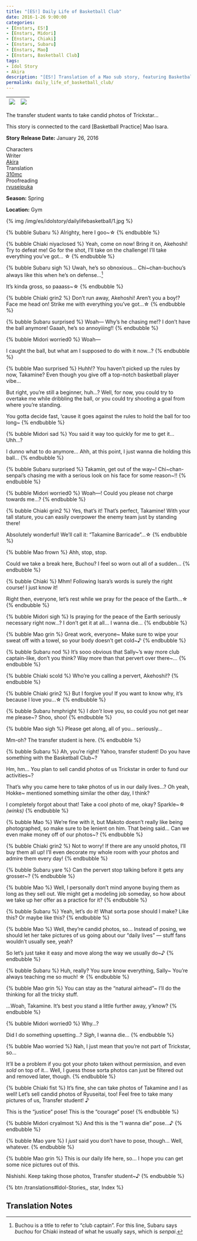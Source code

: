 ```yaml
---
title: "[ES!] Daily Life of Basketball Club"
date: 2016-1-26 9:00:00
categories:
- [Enstars, ES!]
- [Enstars, Midori]
- [Enstars, Chiaki]
- [Enstars, Subaru]
- [Enstars, Mao]
- [Enstars, Basketball Club]
tags:
- Idol Story
- Akira
description: "[ES!] Translation of a Mao sub story, featuring Basketball Club. The transfer student wants to take candid photos of Trickstar…"
permalink: daily_life_of_basketball_club/
---
```


![](/img/es/idolstory/dailylifebasketball/c1.jpg)|![](/img/es/idolstory/dailylifebasketball/c2.jpg)
:-:|:-:

The transfer student wants to take candid photos of Trickstar…

This story is connected to the card [Basketball Practice] Mao Isara.

<p class="releasedate"><b>Story Release Date:</b> January 26, 2016</p>

<div class="three-wrapper" style="--storyColor:#5ac189;--storyColor-rgb:90,193,137;--storyColor-h:147.4;--storyColor-s:45.4%;--storyColor-l:55.5%;">
    <div class="info-area">
        <div class="info">
            <div class="info-item characters">
                <div class="label">
                    Characters
                </div>
                <div class="value">
								<a href="/categories/Enstars/Mao" character="Mao"></a>
								<a href="/categories/Enstars/Subaru" character="Subaru"></a>
                <a href="/categories/Enstars/Chiaki" character="Chiaki"></a>
								<a href="/categories/Enstars/Midori" character="Midori"></a>
                </div>
            </div>
            <div class="info-item one">
                <div class="label">
                    Writer
                </div>
                <div class="value">
                    <a href="/tags/Akira/">Akira</a>
                </div>
            </div>
            <div class="info-item two">
                <div class="label">
                    Translation
                </div>
                <div class="value">
                    <a href="/about">310mc</a>
                </div>
            </div>
            <div class="info-item three">
                <div class="label">
                   Proofreading
                </div>
                <div class="value">
                    <a href="https://ryuseipuka.notion.site/proofed-by-ryuseipuka-020757643ea94baabea5e7d21f325a8b" target="_blank">ryuseipuka</a>
                </div>
            </div>
        </div>
    </div>
</div>

<!-- more -->

<div class="msr-season spring">
    <p><span><b>Season:</b> Spring</span></p>
</div>

<div class="msr-location">
    <p><span><b>Location:</b> Gym</span></p>
</div>

{% img /img/es/idolstory/dailylifebasketball/1.jpg %}

{% bubble Subaru %}
Alrighty, here I goo~☆
{% endbubble %}

{% bubble Chiaki niyaclosed %}
Yeah, come on now! Bring it on, Akehoshi! Try to defeat me! Go for the shot, I’ll take on the challenge! I’ll take everything you’ve got… ☆
{% endbubble %}

{% bubble Subaru sigh %}
Uwah, he’s so obnoxious… Chi~chan-buchou’s always like this when he’s on defense…[^1]

It’s kinda gross, so paaass~☆
{% endbubble %}

{% bubble Chiaki grin2 %}
Don’t run away, Akehoshi! Aren’t you a boy!? Face me head on! Strike me with everything you’ve got…☆
{% endbubble %}

{% bubble Subaru surprised %}
Woah— Why’s he chasing me!? I don’t have the ball anymore! Gaaah, he’s so annoyiiing!!
{% endbubble %}

{% bubble Midori worried0 %}
Woah—

I caught the ball, but what am I supposed to do with it now…?
{% endbubble %}

{% bubble Mao surprised %}
Huhh!? You haven’t picked up the rules by now, Takamine? Even though you give off a top-notch basketball player vibe…

But right, you’re still a beginner, huh…? Well, for now, you could try to overtake me while dribbling the ball, or you could try shooting a goal from where you’re standing.

You gotta decide fast, ‘cause it goes against the rules to hold the ball for too long~
{% endbubble %}

{% bubble Midori sad %}
You said it way too quickly for me to get it… Uhh…?

I dunno what to do anymore… Ahh, at this point, I just wanna die holding this ball…
{% endbubble %}

{% bubble Subaru surprised %}
Takamin, get out of the way\~! Chi\~chan-senpai’s chasing me with a serious look on his face for some reason\~!!
{% endbubble %}

{% bubble Midori worried0 %}
Woah—! Could you please not charge towards me…?
{% endbubble %}

{% bubble Chiaki grin2 %}
Yes, that’s it! That’s perfect, Takamine! With your tall stature, you can easily overpower the enemy team just by standing there!

Absolutely wonderful! We’ll call it: “Takamine Barricade”…☆
{% endbubble %}

{% bubble Mao frown %}
Ahh, stop, stop.

Could we take a break here, Buchou? I feel so worn out all of a sudden…
{% endbubble %}

{% bubble Chiaki %}
Mhm! Following Isara’s words is surely the right course! I just know it!

Right then, everyone, let’s rest while we pray for the peace of the Earth…☆
{% endbubble %}

{% bubble Midori sigh %}
Is praying for the peace of the Earth seriously necessary right now…? I don’t get it at all… I wanna die…
{% endbubble %}

{% bubble Mao grin %}
Great work, everyone\~ Make sure to wipe your sweat off with a towel, so your body doesn’t get cold\~♪
{% endbubble %}

{% bubble Subaru nod %}
It’s sooo obvious that Sally\~’s way more club captain-like, don’t you think? Way more than that pervert over there\~…
{% endbubble %}

{% bubble Chiaki scold %}
Who’re you calling a pervert, Akehoshi!?
{% endbubble %}

{% bubble Chiaki grin2 %}
But I forgive you! If you want to know why, it’s because I love you…☆
{% endbubble %}

{% bubble Subaru hmphright %}
I *don’t* love you, so could you not get near me please~? Shoo, shoo!
{% endbubble %}

{% bubble Mao sigh %}
Please get along, all of you… seriously…

Mm-oh? The transfer student is here.
{% endbubble %}

{% bubble Subaru %}
Ah, you’re right! Yahoo, transfer student! Do you have something with the Basketball Club~?

Hm, hm… You plan to sell candid photos of us Trickstar in order to fund our activities~?

That’s why you came here to take photos of us in our daily lives…? Oh yeah, Hokke~ mentioned something similar the other day, I think?

I completely forgot about that! Take a cool photo of me, okay? Sparkle~☆ *<th>(winks)</th>*
{% endbubble %}

{% bubble Mao %}
We’re fine with it, but Makoto doesn’t really like being photographed, so make sure to be lenient on him. That being said… Can we even make money off of our photos~?
{% endbubble %}

{% bubble Chiaki grin2 %}
Not to worry! If there are any unsold photos, I’ll buy them all up! I’ll even decorate my whole room with your photos and admire them every day!
{% endbubble %}

{% bubble Subaru yare %}
Can the pervert stop talking before it gets any grosser~?
{% endbubble %}

{% bubble Mao %}
Well, I personally don’t mind anyone buying them as long as they sell out. We might get a modeling job someday, so how about we take up her offer as a practice for it?
{% endbubble %}

{% bubble Subaru %}
Yeah, let’s do it! What sorta pose should I make? Like this? Or maybe like this?
{% endbubble %}

{% bubble Mao %}
Well, they’re candid photos, so… Instead of posing, we should let her take pictures of us going about our “daily lives” — stuff fans wouldn’t usually see, yeah?

So let’s just take it easy and move along the way we usually do~♪
{% endbubble %}

{% bubble Subaru %}
Huh, really? You sure know everything, Sally~ You’re always teaching me so much! ☆
{% endbubble %}

{% bubble Mao grin %}
You can stay as the “natural airhead”~ I’ll do the thinking for all the tricky stuff.

…Woah, Takamine. It’s best you stand a little further away, y’know?
{% endbubble %}

{% bubble Midori worried0 %}
Why…?

Did I do something upsetting…? <em>Sigh</em>, I wanna die…
{% endbubble %}

{% bubble Mao worried %}
Nah, I just mean that you’re not part of Trickstar, so…

It’ll be a problem if you got your photo taken without permission, and even <em>sold</em> on top of it… Well, I guess those sorta photos can just be filtered out and removed later, though.
{% endbubble %}

{% bubble Chiaki fist %}
It’s fine, she can take photos of Takamine and I as well! Let’s sell candid photos of Ryuseitai, too! Feel free to take many pictures of us, Transfer student! ♪

This is the “justice” pose! This is the “courage” pose!
{% endbubble %}

{% bubble Midori cryalmost %}
And this is the “I wanna die” pose…♪
{% endbubble %}

{% bubble Mao yare %}
I <em>just</em> said you don’t have to pose, though… Well, whatever.
{% endbubble %}

{% bubble Mao grin %}
This is our daily life here, so… I hope you can get some nice pictures out of this.

Nishishi. Keep taking those photos, Transfer student~♪
{% endbubble %}

<div toc>{% btn /translations#Idol-Stories,, star, Index %}</div>

## Translation Notes

[^1]: Buchou is a title to refer to “club captain”. For this line, Subaru says <em>buchou</em> for Chiaki instead of what he usually says, which is <em>senpai</em>.
